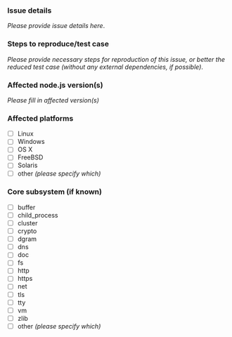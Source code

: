 ### Issue details

_Please provide issue details here_.

### Steps to reproduce/test case

_Please provide necessary steps for reproduction of this issue, or better the
reduced test case (without any external dependencies, if possible)_.

### Affected node.js version(s)

_Please fill in affected version(s)_

### Affected platforms

- [ ] Linux
- [ ] Windows
- [ ] OS X
- [ ] FreeBSD
- [ ] Solaris
- [ ] other _(please specify which)_

### Core subsystem (if known)

- [ ] buffer
- [ ] child_process
- [ ] cluster
- [ ] crypto
- [ ] dgram
- [ ] dns
- [ ] doc
- [ ] fs
- [ ] http
- [ ] https
- [ ] net
- [ ] tls
- [ ] tty
- [ ] vm
- [ ] zlib
- [ ] other _(please specify which)_
